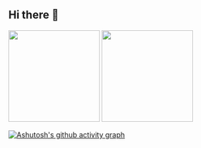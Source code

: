 ## Hi there 👋

<!--
**Chloeunterwegs/Chloeunterwegs** is a ✨ _special_ ✨ repository because its `README.md` (this file) appears on your GitHub profile.

Here are some ideas to get you started:

- 🔭 I’m currently working on ...
- 🌱 I’m currently learning ...
- 👯 I’m looking to collaborate on ...
- 🤔 I’m looking for help with ...
- 💬 Ask me about ...
- 📫 How to reach me: ...
- 😄 Pronouns: ...
- ⚡ Fun fact: ...
-->

<div>
  <img height="180em" src="https://github-readme-stats.vercel.app/api?username=Chloeunterwegs&show_icons=true&theme=dark&include_all_commits=true&count_private=true"/>
  <img height="180em" src="https://github-readme-stats.vercel.app/api/top-langs/?username=Chloeunterwegs&layout=compact&langs_count=7&theme=dark"/>
  
  [![Ashutosh's github activity graph](https://github-readme-activity-graph.vercel.app/graph?username=Chloeunterwegs&theme=dracula)](https://github.com/ashutosh00710/github-readme-activity-graph)
</div>

